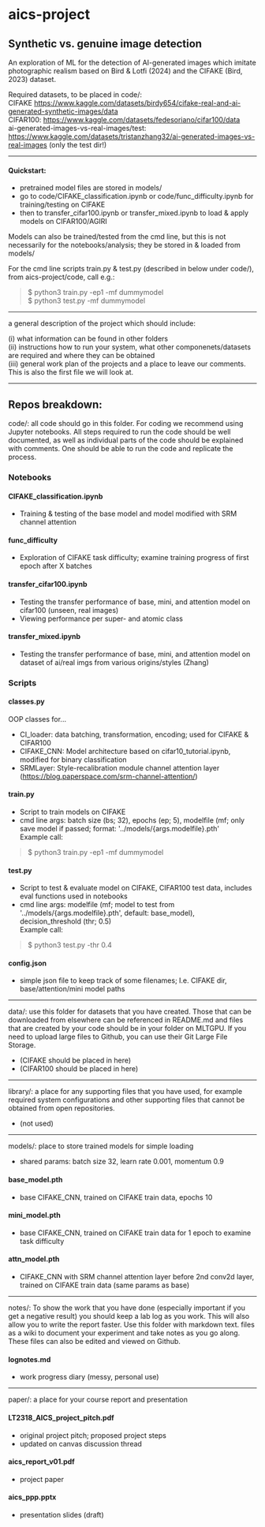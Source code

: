 # aics-project
## Synthetic vs. genuine image detection

An exploration of ML for the detection of AI-generated images which imitate photographic realism based on Bird & Lotfi (2024) and the CIFAKE (Bird, 2023) dataset.

Required datasets, to be placed in code/:  
CIFAKE https://www.kaggle.com/datasets/birdy654/cifake-real-and-ai-generated-synthetic-images/data  
CIFAR100: https://www.kaggle.com/datasets/fedesoriano/cifar100/data  
ai-generated-images-vs-real-images/test: https://www.kaggle.com/datasets/tristanzhang32/ai-generated-images-vs-real-images (only the test dir!)

___

#### Quickstart:
* pretrained model files are stored in models/
* go to code/CIFAKE_classification.ipynb or code/func_difficulty.ipynb for training/testing on CIFAKE  
* then to transfer_cifar100.ipynb or transfer_mixed.ipynb to load & apply models on CIFAR100/AGIRI
  

Models can also be trained/tested from the cmd line, but this is not necessarily for the notebooks/analysis; they be stored in & loaded from models/

For the cmd line scripts train.py & test.py (described in below under code/), from aics-project/code, call e.g.:
> $ python3 train.py -ep1 -mf dummymodel  
> $ python3 test.py -mf dummymodel

___

a general description of the project which should include:  

(i) what information can be found in other folders  
(ii) instructions how to run your system, what other componenets/datasets are required and where they can be obtained  
(iii) general work plan of the projects and a place to leave our comments. This is also the first file we will look at.  

___

## Repos breakdown:

code/: all code should go in this folder. For coding we recommend using Jupyter notebooks. All steps required to run the code should be well documented, as well as individual parts of the code should be explained with comments. One should be able to run the code and replicate the process. 

### Notebooks

#### CIFAKE_classification.ipynb
* Training & testing of the base model and model modified with SRM channel attention

#### func_difficulty
* Exploration of CIFAKE task difficulty; examine training progress of first epoch after X batches

#### transfer_cifar100.ipynb
* Testing the transfer performance of base, mini, and attention model on cifar100 (unseen, real images)
* Viewing performance per super- and atomic class

#### transfer_mixed.ipynb
* Testing the transfer performance of base, mini, and attention model on dataset of ai/real imgs from various origins/styles (Zhang)

### Scripts

#### classes.py  
OOP classes for...  
* CI_loader: data batching, transformation, encoding; used for CIFAKE & CIFAR100
* CIFAKE_CNN: Model architecture based on cifar10_tutorial.ipynb, modified for binary classification
* SRMLayer: Style-recalibration module channel attention layer (https://blog.paperspace.com/srm-channel-attention/)

#### train.py
* Script to train models on CIFAKE
* cmd line args: batch size (bs; 32), epochs (ep; 5), modelfile (mf; only save model if passed; format: '../models/{args.modelfile}.pth'  
Example call:  
> $ python3 train.py -ep1 -mf dummymodel

#### test.py
* Script to test & evaluate model on CIFAKE, CIFAR100 test data, includes eval functions used in notebooks
* cmd line args: modelfile (mf; model to test from '../models/{args.modelfile}.pth', default: base_model), decision_threshold (thr; 0.5)  
Example call:  
> $ python3 test.py -thr 0.4

#### config.json
* simple json file to keep track of some filenames; I.e. CIFAKE dir, base/attention/mini model paths

____

data/: use this folder for datasets that you have created. Those that can be downloaded from elsewhere can be referenced in README.md and files that are created by your code should be in your folder on MLTGPU. If you need to upload large files to Github, you can use their Git Large File Storage.

* (CIFAKE should be placed in here)
* (CIFAR100 should be placed in here)

____

library/: a place for any supporting files that you have used, for example required system configurations and other supporting files that cannot be obtained from open repositories.

* (not used)
____

models/: place to store trained models for simple loading  

* shared params: batch size 32, learn rate 0.001, momentum 0.9

#### base_model.pth
* base CIFAKE_CNN, trained on CIFAKE train data, epochs 10

#### mini_model.pth
* base CIFAKE_CNN, trained on CIFAKE train data for 1 epoch to examine task difficulty

#### attn_model.pth
* CIFAKE_CNN with SRM channel attention layer before 2nd conv2d layer, trained on CIFAKE train data (same params as base)

____

notes/: To show the work that you have done (especially important if you get a negative result) you should keep a lab log as you work. This will also allow you to write the report faster. Use this folder with markdown text. files as a wiki to document your experiment and take notes as you go along. These files can also be edited and viewed on Github.

#### lognotes.md
* work progress diary (messy, personal use)

____

paper/: a place for your course report and presentation

#### LT2318_AICS_project_pitch.pdf
* original project pitch; proposed project steps
* updated on canvas discussion thread

#### aics_report_v01.pdf
* project paper

#### aics_ppp.pptx
* presentation slides (draft)


